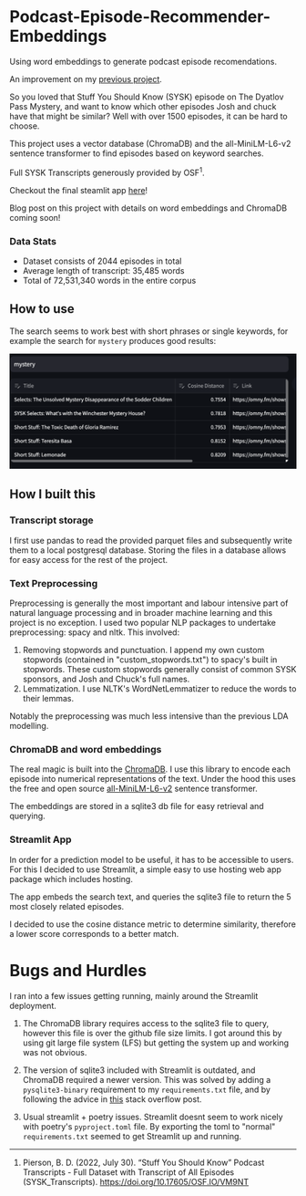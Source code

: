# Podcast-Episode-Recommender-Embeddings
Using word embeddings to generate podcast episode recomendations.

An improvement on my [previous project](https://github.com/jmoro0408/Podcast_Episode_Recommender).

So you loved that Stuff You Should Know (SYSK) episode on The Dyatlov Pass Mystery, and want to know which other episodes Josh and chuck have that might be similar? Well with over 1500 episodes, it can be hard to choose.

This project uses a vector database (ChromaDB) and the all-MiniLM-L6-v2 sentence transformer to find episodes based on keyword searches. 

Full SYSK Transcripts generously provided by OSF<sup>1</sup>.

Checkout the final steamlit app [here](https://podcast-episode-recommender-embeddings-h4idhrh5swcfbzlq3dqqqj.streamlit.app/)!

Blog post on this project with details on word embeddings and ChromaDB coming soon!

### Data Stats
* Dataset consists of 2044 episodes in total
* Average length of transcript: 35,485 words
* Total of 72,531,340 words in the entire corpus


## How to use 

The search seems to work best with short phrases or single keywords, for example the search for `mystery` produces good results:

![mystery](screenshots/mystery.png)

## How I built this
### Transcript storage
I first use pandas to read the provided parquet files and subsequently write them to a local postgresql database.
Storing the files in a database allows for easy access for the rest of the project.


### Text Preprocessing

Preprocessing is generally the most important and labour intensive part of natural language processing and in broader machine learning and this project is no exception.
I used two popular NLP packages to undertake preprocessing: spacy and nltk. This involved:
1. Removing stopwords and punctuation. I append my own custom stopwords (contained in "custom_stopwords.txt") to spacy's built in stopwords. These custom stopwords generally consist of common SYSK sponsors, and Josh and Chuck's full names.
2. Lemmatization. I use NLTK's WordNetLemmatizer to reduce the words to their lemmas.

Notably the preprocessing was much less intensive than the previous LDA modelling.


### ChromaDB and word embeddings

The real magic is built into the [ChromaDB](https://www.trychroma.com/). I use this library to encode each episode into numerical representations of the text. Under the hood this uses the free and open source [all-MiniLM-L6-v2](https://huggingface.co/sentence-transformers/all-MiniLM-L6-v2) sentence transformer. 

The embeddings are stored in a sqlite3 db file for easy retrieval and querying. 

### Streamlit App

In order for a prediction model to be useful, it has to be accessible to users.
For this I decided to use Streamlit, a simple easy to use hosting web app package which includes hosting.

The app embeds the search text, and queries the sqlite3 file to return the 5 most closely related episodes. 

I decided to use the cosine distance metric to determine similarity, therefore a lower score corresponds to a better match. 


# Bugs and Hurdles

I ran into a few issues getting running, mainly around the Streamlit deployment.

1. The ChromaDB library requires access to the sqlite3 file to query, however this file is over the github file size limits. I got around this by using git large file system (LFS) but getting the system up and working was not obvious.

2. The version of sqlite3 included with Streamlit is outdated, and ChromaDB required a newer version. This was solved by adding a `pysqlite3-binary` requirement to my `requirements.txt` file, and by following the advice in [this](https://stackoverflow.com/questions/76958817/streamlit-your-system-has-an-unsupported-version-of-sqlite3-chroma-requires-sq) stack overflow post.

3. Usual streamlit + poetry issues. Streamlit doesnt seem to work nicely with poetry's `pyproject.toml` file. By exporting the toml to "normal" `requirements.txt` seemed to get Streamlit up and running. 


---

1. Pierson, B. D. (2022, July 30). “Stuff You Should Know” Podcast Transcripts - Full Dataset with Transcript of All Episodes (SYSK_Transcripts). https://doi.org/10.17605/OSF.IO/VM9NT
